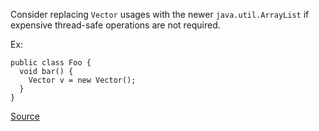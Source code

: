 Consider replacing `Vector` usages with the newer `java.util.ArrayList` if expensive thread-safe operations are not required.

Ex:

```
public class Foo {
  void bar() {
    Vector v = new Vector();
  }
}
```

[Source](https://pmd.github.io/pmd-5.3.3/pmd-java/rules/java/migrating.html#ReplaceVectorWithList)
